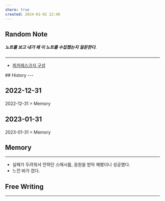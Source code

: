 ```yaml
---
share: true
created: 2024-01-02 22:48
---
```


## Random Note
##### 노트를 보고 내가 왜 이 노트를 수집했는지 질문한다.
---
<p><span><ul>
<li><a data-tooltip-position="top" aria-label="Infinity Drawer/피카레스크식 구성.md" data-href="Infinity Drawer/피카레스크식 구성.md" href="Infinity Drawer/피카레스크식 구성.md" class="internal-link" target="_blank" rel="noopener">피카레스크식 구성</a></li>
</ul></span></p>
## History
---
<h2><span><p>2022-12-31</p></span></h2><p><span><p><span alt="2022-12-31 > Memory" src="2022-12-31#Memory" class="internal-embed">2022-12-31 &gt; Memory</span></p></span></p><h2><span><p>2023-01-31</p></span></h2><p><span><p><span alt="2023-01-31 > Memory" src="2023-01-31#Memory" class="internal-embed">2023-01-31 &gt; Memory</span></p></span></p>


## Memory
---
- 실패가 두려워서 안하던 스매시를, 응원을 받아 해봤더니 성공했다.
- 느낀 바가 컸다.



## Free Writing
---
